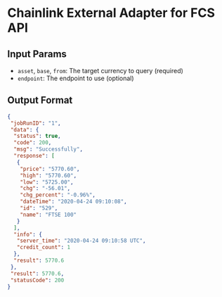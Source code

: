 # Chainlink External Adapter for FCS API

## Input Params

- `asset`, `base`, `from`: The target currency to query (required)
- `endpoint`: The endpoint to use (optional)

## Output Format

```json
{
 "jobRunID": "1",
 "data": {
  "status": true,
  "code": 200,
  "msg": "Successfully",
  "response": [
   {
    "price": "5770.60",
    "high": "5770.60",
    "low": "5725.00",
    "chg": "-56.01",
    "chg_percent": "-0.96%",
    "dateTime": "2020-04-24 09:10:08",
    "id": "529",
    "name": "FTSE 100"
   }
  ],
  "info": {
   "server_time": "2020-04-24 09:10:58 UTC",
   "credit_count": 1
  },
  "result": 5770.6
 },
 "result": 5770.6,
 "statusCode": 200
}
```
